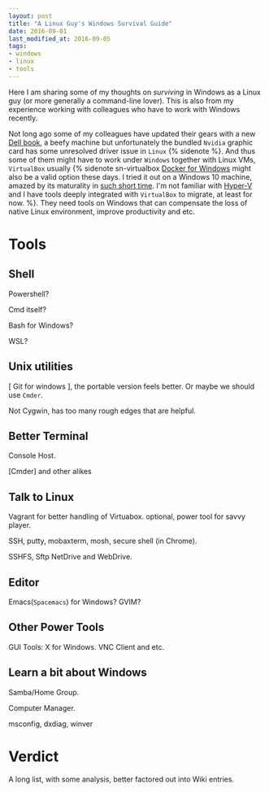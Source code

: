 ```yaml
---
layout: post
title: "A Linux Guy's Windows Survival Guide"
date: 2016-09-01
last_modified_at: 2016-09-05
tags:
- windows
- linux
- tools
---
```


Here I am sharing some of my thoughts on *surviving* in Windows as a Linux guy
(or more generally a command-line lover). This is also from my experience
working with colleagues who have to work with Windows recently.

Not long ago some of my colleagues have updated their gears with a new
[Dell book](http://www.dell.com/us/business/p/precision-m5510-workstation/pd), a
beefy machine but unfortunately the bundled `Nvidia` graphic card has some
unresolved driver issue in `Linux` {% sidenote %}. And thus some of them might have to work
under `Windows` together with Linux VMs, `VirtualBox` usually {% sidenote
sn-virtualbox
[Docker for Windows](https://docs.docker.com/engine/installation/windows/) might
also be a valid option these days. I tried it out on a Windows 10 machine,
amazed by its maturality in
[such short time](https://blog.docker.com/2016/03/docker-for-mac-windows-beta/).
I'm not familiar with
[Hyper-V](https://www.microsoft.com/en-us/cloud-platform/virtualization) and I
have tools deeply integrated with `VirtualBox` to migrate, at least for now. %}.
They need tools on Windows that can compensate the loss of native Linux
environment, improve productivity and etc.


# Tools

## Shell

Powershell?

Cmd itself?

Bash for Windows?

WSL?


## Unix utilities

[ Git for windows ], the portable version feels better. Or maybe we should use
`Cmder`.

Not Cygwin, has too many rough edges that are helpful.


## Better Terminal

Console Host.

[Cmder] and other alikes


## Talk to Linux

Vagrant for better handling of Virtuabox. optional, power tool for savvy player.

SSH, putty, mobaxterm, mosh, secure shell (in Chrome).

SSHFS, Sftp NetDrive and WebDrive.


## Editor

Emacs(`Spacemacs`) for Windows? GVIM?


## Other Power Tools

GUI Tools: X for Windows. VNC Client and etc.


## Learn a bit about Windows

Samba/Home Group.

Computer Manager.

msconfig, dxdiag, winver 


# Verdict

A long list, with some analysis, better factored out into Wiki entries.
